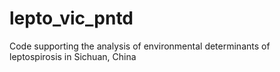 # lepto_vic_pntd
Code supporting the analysis of environmental determinants of leptospirosis in Sichuan, China
